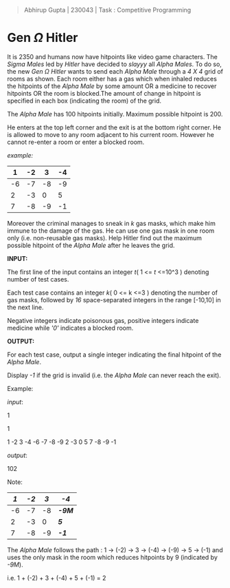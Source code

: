 >Abhirup Gupta | 230043 | Task : Competitive Programming
# Gen $\Omega$ Hitler

It is 2350 and humans now have hitpoints like video game characters. The *Sigma Males* led by *Hitler*  have decided to *slayyy* all *Alpha Males*.
To do so, the new *Gen* $\Omega$ *Hitler* wants to send each *Alpha Male* through a *4 X 4* grid of rooms as shown. Each room either has a gas which 
when inhaled reduces the hitpoints of the *Alpha Male* by some amount OR a medicine to recover hitpoints OR the room is blocked.The amount of change in hitpoint is specified in each box (indicating the room) of the grid. 

The *Alpha Male* has 100 hitpoints initially. Maximum possible hitpoint is 200.

He enters at the top left corner and the exit is at the bottom right corner.
He is allowed to move to any room adjacent to his current room.
However he cannot re-enter a room or enter a blocked room.

*example:*

| 1 | -2 | 3 | -4 |
|-|-|-|-|
| -6 |-7 |-8 |-9 |
| 2| -3| 0| 5|
|7 |-8 |-9 |-1 |

Moreover the criminal manages to sneak in *k* gas masks, which make him immune to the damage of the gas. He can use one gas mask 
in one room only (i.e. non-reusable gas masks).
Help Hitler find out the maximum possible hitpoint of the *Alpha Male* after he leaves the grid.

**INPUT:**

The first line of the input contains an integer *t*( 1 <= *t* <=10^3 ) denoting number of test cases. 

Each test case contains an integer *k*( 0 <= k <=3 ) denoting the number of gas masks, followed by 
*16* space-separated integers in the range [-10,10] in the next line.

Negative integers indicate poisonous gas, positive integers indicate medicine while *'0'* indicates a blocked room.

**OUTPUT:**

For each test case, output a single integer indicating the final hitpoint of the *Alpha Male*. 

Display *-1* if the grid is invalid (i.e. the *Alpha Male* can never reach the exit).

Example:

*input*:

1

1

1 -2 3 -4 -6 -7 -8 -9 2 -3 0 5 7 -8 -9 -1 

*output*:

102

Note:

| *1* | *-2* | *3* | *-4* | 
|-|-|-|-|
| -6 |-7 |-8 |***-9M*** |
| 2| -3| 0| ***5***|
|7 |-8 |-9 |***-1*** |

The *Alpha Male* follows the path : 1 -> (-2) -> 3 -> (-4) -> (-9) -> 5 -> (-1) and uses the only mask in the room which reduces hitpoints by 9 (indicated by *-9M*).

i.e. 1 + (-2) + 3 + (-4) + 5 + (-1) = 2








